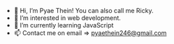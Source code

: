 - 👋 Hi, I’m Pyae Thein! You can also call me Ricky.
- 👀 I’m interested in web development.
- 🌱 I’m currently learning JavaScript
- 📫 Contact me on email => pyaethein246@gmail.com

<!---
pyaetheiN/pyaetheiN is a ✨ special ✨ repository because its `README.md` (this file) appears on your GitHub profile.
You can click the Preview link to take a look at your changes.
--->
